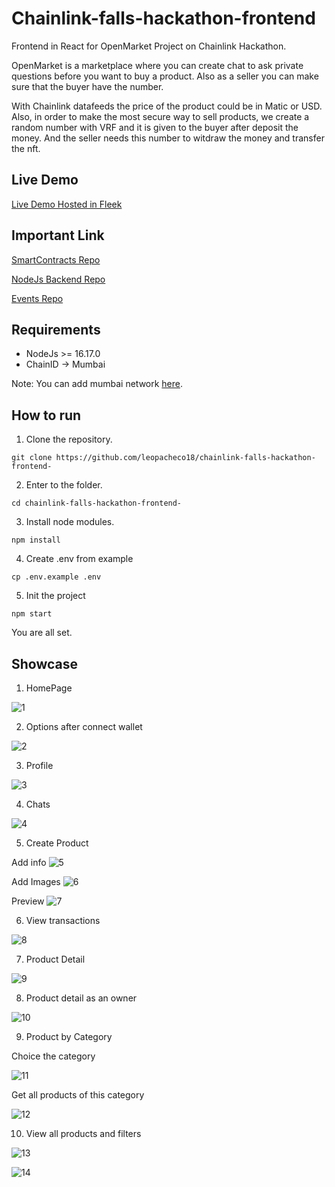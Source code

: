 # Chainlink-falls-hackathon-frontend
Frontend in React for OpenMarket Project on Chainlink Hackathon.

OpenMarket is a marketplace where you can create chat to ask private questions before you want to buy a product. Also as a seller you can make sure that the buyer have the number.

With Chainlink datafeeds the price of the product could be in Matic or USD. Also, in order to make the most secure way to sell products, we create a random number with VRF and it is given to the buyer after deposit the money. And the seller needs this number to witdraw the money and transfer the nft.


## Live Demo

[Live Demo Hosted in Fleek](https://open-market-chainlink-falls-hackathon.on.fleek.co/#/)

## Important Link


[SmartContracts Repo](https://github.com/leopacheco18/chainlink-falls-hackathon-smart-contract)


[NodeJs Backend Repo](https://github.com/leopacheco18/chainlink-falls-hackathon-backend)


[Events Repo](https://github.com/leopacheco18/chainlink-falls-hackathon-events)

## Requirements

* NodeJs >= 16.17.0
* ChainID -> Mumbai

Note: You can add mumbai network [here](https://chainlist.org/).

## How to run

1. Clone the repository.

`git clone https://github.com/leopacheco18/chainlink-falls-hackathon-frontend-`

2. Enter to the folder.

`cd chainlink-falls-hackathon-frontend-`

3. Install node modules.

`npm install`

4. Create .env from example

`cp .env.example .env`

5. Init the project

`npm start`


You are all set.

## Showcase

1. HomePage

![1](https://user-images.githubusercontent.com/47113025/202723147-2ccf5849-7feb-4ebe-83a0-f077cd7c162c.png)


2. Options after connect wallet

![2](https://user-images.githubusercontent.com/47113025/202577851-4b4587e3-8459-4180-93fe-0d0de5ead65d.png)


3. Profile

![3](https://user-images.githubusercontent.com/47113025/202577963-62529e4f-2656-420b-a39d-babc3075d6a6.png)


4. Chats

![4](https://user-images.githubusercontent.com/47113025/202578181-70046059-d17f-4ca5-a29a-acf9acb6018a.png)


5. Create Product

  Add info
![5](https://user-images.githubusercontent.com/47113025/202579010-4e80ee97-c52b-46e0-a87d-034407dc6b23.png)

  Add Images
![6](https://user-images.githubusercontent.com/47113025/202579001-0312f518-f7b4-4e7e-8e53-b6d0b6a44a0b.png)

  Preview
![7](https://user-images.githubusercontent.com/47113025/202579006-50127e4e-5a56-4c81-a1c0-c2de179192fa.png)


6. View transactions

![8](https://user-images.githubusercontent.com/47113025/202579238-82587a91-35ca-49ae-8380-f0bdefdccfb5.png)


7. Product Detail

![9](https://user-images.githubusercontent.com/47113025/202580637-dd76b437-1d6e-4af8-94b2-a9c606992e15.png)


8. Product detail as an owner

![10](https://user-images.githubusercontent.com/47113025/202723301-9a6d99d1-1d24-45ca-9d18-b522c862e0df.png)

9. Product by Category

  Choice the category
  
  ![11](https://user-images.githubusercontent.com/47113025/202723648-4c56d1cf-5c41-4ad0-924c-0c235aac4aa4.png)

  Get all products of this category
  
  ![12](https://user-images.githubusercontent.com/47113025/202723706-214c5855-98e1-42f5-9418-87d5c4f94c9f.png)

10. View all products and filters

  ![13](https://user-images.githubusercontent.com/47113025/202723937-6c381c12-4c99-4722-a4b1-2eb8b4844c73.png)
  
  ![14](https://user-images.githubusercontent.com/47113025/202723949-06f16c7b-d962-4db4-8353-90eef09bc5b3.png)


